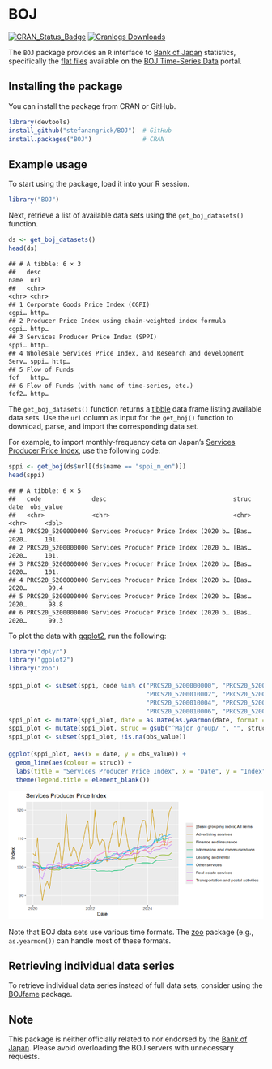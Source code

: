 BOJ
================

[![CRAN_Status_Badge](http://www.r-pkg.org/badges/version/BOJ)](http://cran.r-project.org/package=BOJ)
[![Cranlogs
Downloads](http://cranlogs.r-pkg.org/badges/grand-total/BOJ)](http://cran.r-project.org/package=BOJ)

The `BOJ` package provides an `R` interface to [Bank of
Japan](https://www.boj.or.jp/) statistics, specifically the [flat
files](https://www.stat-search.boj.or.jp/info/dload_en.html) available
on the [BOJ Time-Series Data](https://www.stat-search.boj.or.jp/)
portal.

## Installing the package

You can install the package from CRAN or GitHub.

``` r
library(devtools)
install_github("stefanangrick/BOJ")  # GitHub
install.packages("BOJ")              # CRAN
```

## Example usage

To start using the package, load it into your R session.

``` r
library("BOJ")
```

Next, retrieve a list of available data sets using the
`get_boj_datasets()` function.

``` r
ds <- get_boj_datasets()
head(ds)
```

    ## # A tibble: 6 × 3
    ##   desc                                                               name  url  
    ##   <chr>                                                              <chr> <chr>
    ## 1 Corporate Goods Price Index (CGPI)                                 cgpi… http…
    ## 2 Producer Price Index using chain-weighted index formula            cgpi… http…
    ## 3 Services Producer Price Index (SPPI)                               sppi… http…
    ## 4 Wholesale Services Price Index, and Research and development Serv… sppi… http…
    ## 5 Flow of Funds                                                      fof   http…
    ## 6 Flow of Funds (with name of time-series, etc.)                     fof2… http…

The `get_boj_datasets()` function returns a
[tibble](https://tibble.tidyverse.org/) data frame listing available
data sets. Use the `url` column as input for the `get_boj()` function to
download, parse, and import the corresponding data set.

For example, to import monthly-frequency data on Japan’s [Services
Producer Price
Index](https://www.boj.or.jp/en/statistics/pi/sppi_2015/index.htm), use
the following code:

``` r
sppi <- get_boj(ds$url[(ds$name == "sppi_m_en")])
head(sppi)
```

    ## # A tibble: 6 × 5
    ##   code              desc                                   struc date  obs_value
    ##   <chr>             <chr>                                  <chr> <chr>     <dbl>
    ## 1 PRCS20_5200000000 Services Producer Price Index (2020 b… [Bas… 2020…     101. 
    ## 2 PRCS20_5200000000 Services Producer Price Index (2020 b… [Bas… 2020…     101. 
    ## 3 PRCS20_5200000000 Services Producer Price Index (2020 b… [Bas… 2020…     101. 
    ## 4 PRCS20_5200000000 Services Producer Price Index (2020 b… [Bas… 2020…      99.4
    ## 5 PRCS20_5200000000 Services Producer Price Index (2020 b… [Bas… 2020…      98.8
    ## 6 PRCS20_5200000000 Services Producer Price Index (2020 b… [Bas… 2020…      99.3

To plot the data with [ggplot2](https://ggplot2.tidyverse.org), run the
following:

``` r
library("dplyr")
library("ggplot2")
library("zoo")

sppi_plot <- subset(sppi, code %in% c("PRCS20_5200000000", "PRCS20_5200010001",
                                      "PRCS20_5200010002", "PRCS20_5200010003",
                                      "PRCS20_5200010004", "PRCS20_5200010005",
                                      "PRCS20_5200010006", "PRCS20_5200010007"))
sppi_plot <- mutate(sppi_plot, date = as.Date(as.yearmon(date, format = "%Y%m")))
sppi_plot <- mutate(sppi_plot, struc = gsub("^Major group/ ", "", struc))
sppi_plot <- subset(sppi_plot, !is.na(obs_value))

ggplot(sppi_plot, aes(x = date, y = obs_value)) +
  geom_line(aes(colour = struc)) +
  labs(title = "Services Producer Price Index", x = "Date", y = "Index") +
  theme(legend.title = element_blank())
```

![](README_files/figure-gfm/plot-1.png)<!-- -->

Note that BOJ data sets use various time formats. The
[zoo](https://cran.r-project.org/package=zoo) package (e.g.,
`as.yearmon()`) can handle most of these formats.

## Retrieving individual data series

To retrieve individual data series instead of full data sets, consider
using the [BOJfame](https://github.com/stefanangrick/BOJfame) package.

## Note

This package is neither officially related to nor endorsed by the [Bank
of Japan](https://www.boj.or.jp/). Please avoid overloading the BOJ
servers with unnecessary requests.

